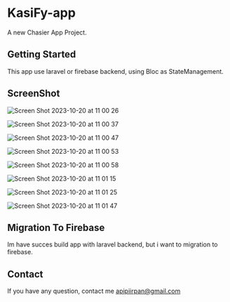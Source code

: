 # KasiFy-app

A new Chasier App Project.

## Getting Started

This app use laravel or firebase backend, using Bloc as StateManagement.

## ScreenShot
![Screen Shot 2023-10-20 at 11 00 26](https://github.com/Irfan234-afif/kasiFy-app/assets/69462273/c7f24912-dc82-4a01-b802-3461a5deb8d4)

![Screen Shot 2023-10-20 at 11 00 37](https://github.com/Irfan234-afif/kasiFy-app/assets/69462273/2320092c-cba1-4f72-84fb-3a68febb5dfe)

![Screen Shot 2023-10-20 at 11 00 47](https://github.com/Irfan234-afif/kasiFy-app/assets/69462273/4fecabac-93b7-4f6e-abbe-009fceeb551a)

![Screen Shot 2023-10-20 at 11 00 53](https://github.com/Irfan234-afif/kasiFy-app/assets/69462273/f3a0e96a-d10d-4d2e-a5c5-ec76e47d1554)

![Screen Shot 2023-10-20 at 11 00 58](https://github.com/Irfan234-afif/kasiFy-app/assets/69462273/92da2de8-5a15-4693-80c9-174e687e1de0)

![Screen Shot 2023-10-20 at 11 01 15](https://github.com/Irfan234-afif/kasiFy-app/assets/69462273/c87be13a-d92f-4205-a320-ebd61d55b95d)

![Screen Shot 2023-10-20 at 11 01 25](https://github.com/Irfan234-afif/kasiFy-app/assets/69462273/56770924-bf0f-43d2-9a4a-c8cf9b229284)

![Screen Shot 2023-10-20 at 11 01 47](https://github.com/Irfan234-afif/kasiFy-app/assets/69462273/43da4b68-31fc-4d0a-b084-9f4b874c7517)

## Migration To Firebase

Im have succes build app with laravel backend, but i want to migration to firebase.

## Contact

If you have any question, contact me apipiirpan@gmail.com

